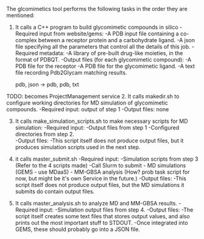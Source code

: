 The glcomimetics tool performs the following tasks in the order they are mentioned:

1. It calls a C++ program to build glycomimetic compounds in silico
    -Required input from website/gems: 
        -A PDB input file containing a co-complex between a receptor protein and a carbohydrate ligand. 
        -A json file specifying all the parameters that control all the details of this job. 
    -Required metadata:
        -A library of pre-built drug-like moieties, in the format of PDBQT.
    -Output files (for each glycomimetic compound):
        -A PDB file for the receptor
        -A PDB file for the glycomimetic ligand.
        -A text file recording Pdb2Glycam matching results. 

    pdb, json -> pdb, pdb, txt


TODO: becomes ProjectManagement service
2. It calls makedir.sh to configure working directories for MD simulation of glycomimetic compounds.
    -Required input: output of step 1
    -Output files: none

3. It calls make_simulation_scripts.sh to make necessary scripts for MD simulation:
    -Required input:
        -Output files from step 1
        -Configured directories from step 2.  
    -Output files:
        -This script itself does not produce output files, but it produces simulation scripts used in the next step.

4. it calls master_submit.sh
    -Required input:
        -Simulation scripts from step 3 (Refer to the 4 scripts made)
    -Call Slurm to submit 
        - MD simulations (GEMS - use MDaaS)
        - MM-GBSA analysis (How? prob task script for now, but might be it's own Service in the future.)
    -Output files: 
        -This script itself does not produce output files, but the MD simulations it submits do contain output files. 

5. It calls master_analysis.sh to analyze MD and MM-GBSA results.
    -Required input:
        -Simulation output files from step 4. 
    -Output files:
        -The script itself creates some text files that stores output values, and also prints out the most important stuff to STDOUT. 
        -Once integrated into GEMS, these should probably go into a JSON file. 
